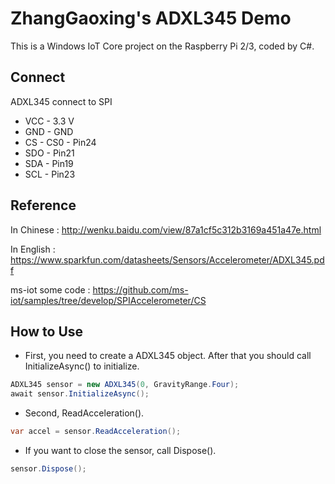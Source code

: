 # ZhangGaoxing's ADXL345 Demo
This is a Windows IoT Core project on the Raspberry Pi 2/3, coded by C#.

## Connect
ADXL345 connect to SPI
* VCC - 3.3 V
* GND -  GND
* CS - CS0 - Pin24
* SDO - Pin21
* SDA - Pin19
* SCL - Pin23

## Reference
In Chinese : http://wenku.baidu.com/view/87a1cf5c312b3169a451a47e.html

In English : https://www.sparkfun.com/datasheets/Sensors/Accelerometer/ADXL345.pdf

ms-iot some code : https://github.com/ms-iot/samples/tree/develop/SPIAccelerometer/CS

## How to Use
* First, you need to create a ADXL345 object. After that you should call InitializeAsync() to initialize. 
```C#
ADXL345 sensor = new ADXL345(0, GravityRange.Four);
await sensor.InitializeAsync();
```
* Second, ReadAcceleration(). 
```C#
var accel = sensor.ReadAcceleration();
```
* If you want to close the sensor, call Dispose().
```C#
sensor.Dispose();
```
